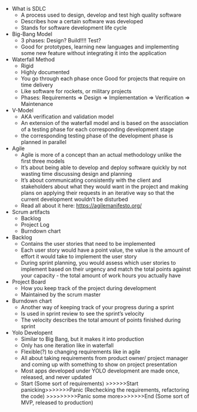 * What is SDLC
    * A process used to design, develop and test high quality software
    * Describes how a certain software was developed
    * Stands for software development life cycle
* Big-Bang Model
    * 3 phases: Design? Build!!!! Test? 
    * Good for prototypes, learning new languages and implementing some new feature without integrating it into the application
* Waterfall Method
    * Rigid
    * Highly documented
    * You go through each phase once Good for projects that require on time delivery
    * Like software for rockets, or military projects
    * Phases: Requirements => Design => Implementation => Verification => Maintenance
* V-Model
    * AKA verification and validation model 
    * An extension of the waterfall model and is based on the association of a testing phase for each corresponding development stage
    * the corresponding testing phase of the development phase is planned in parallel
* Agile
    * Agile is more of a concept than an actual methodology unlike the first three models
    * It’s about being able to develop and deploy software quickly by not wasting time discussing design and planning
    * It’s about communicating consistently with the client and stakeholders about what they would want in the project and making plans on applying their requests in an iterative way so that the current development wouldn’t be disturbed 
    * Read all about it here: https://agilemanifesto.org/
* Scrum artifacts
    * Backlog
    * Project Log
    * Burndown chart
* Backlog
    * Contains the user stories that need to be implemented
    * Each user story would have a point value, the value is the amount of effort it would take to implement the user story
    *  During sprint planning, you would assess which user stories to implement based on their urgency and match the total points against your capacity - the total amount of work hours you actually have
* Project Board
    * How you keep track of the project during development
    * Maintained by the scrum master
* Burndown chart
    * Another way of keeping track of your progress during a sprint 
    * Is used in sprint review to see the sprint’s velocity 
    * The velocity describes the total amount of points finished during sprint
* Yolo Developent
    * Similar to Big Bang, but it makes it into production
    * Only has one iteration like in waterfall 
    * Flexible(?) to changing requirements like in agile
    * All about taking requirements from product owner/ project manager and coming up with something to show on project presentation
    * Most apps developed under YOLO development are made once, released, and never updated  
    * Start (Some sort of requirements) >>>>>>Start panicking>>>>>>>Panic (Rechecking the requirements, refactoring the code)  >>>>>>>>>Panic some more>>>>>>>End (Some sort of MVP, released to production)